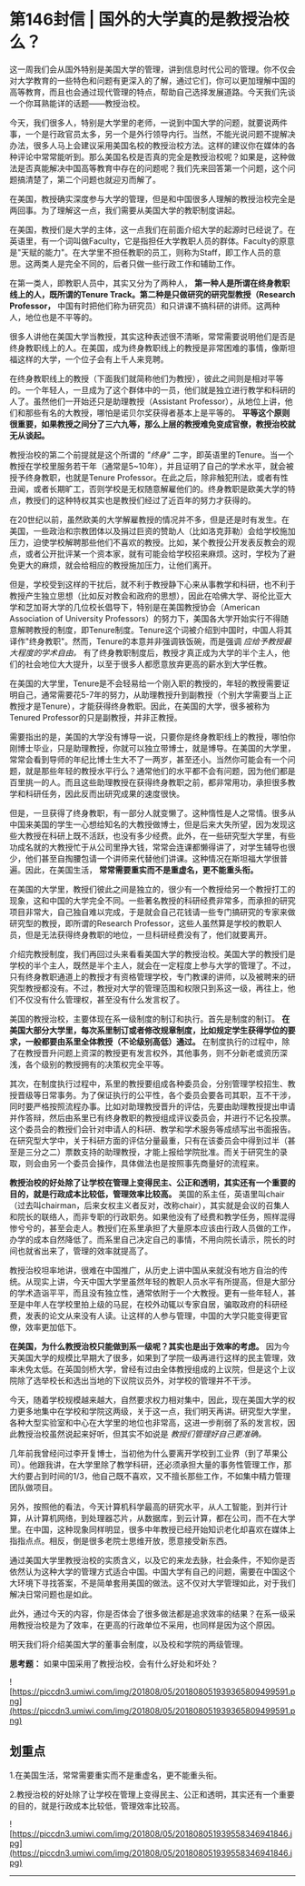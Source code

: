 # 第146封信 | 国外的大学真的是教授治校么？

这一周我们会从国外特别是美国大学的管理，讲到信息时代公司的管理。你不仅会对大学教育的一些特色和问题有更深入的了解，通过它们，你可以更加理解中国的高等教育，而且也会通过现代管理的特点，帮助自己选择发展道路。今天我们先谈一个你耳熟能详的话题——教授治校。

今天，我们很多人，特别是大学里的老师，一说到中国大学的问题，就要说两件事，一个是行政官员太多，另一个是外行领导内行。当然，不能光说问题不提解决办法，很多人马上会建议采用美国名校的教授治校方法。这样的建议你在媒体的各种评论中常常能听到。那么美国名校是否真的完全是教授治校呢？如果是，这种做法是否真能解决中国高等教育中存在的问题呢？我们先来回答第一个问题，这个问题搞清楚了，第二个问题也就迎刃而解了。

在美国，教授确实深度参与大学的管理，但是和中国很多人理解的教授治校完全是两回事。为了理解这一点，我们需要从美国大学的教职制度讲起。

在美国，教授们是大学的主体，这一点我们在前面介绍大学的起源时已经说了。在英语里，有一个词叫做Faculty，它是指担任大学教职人员的群体。Faculty的原意是"天赋的能力"。在大学里不担任教职的员工，则称为Staff，即工作人员的意思。这两类人是完全不同的，后者只做一些行政工作和辅助工作。

在第一类人，即教职人员中，其实又分为了两种人， **第一种人是所谓在终身教职线上的人，既所谓的Tenure Track。第二种是只做研究的研究型教授（Research Professor，** 中国有时把他们称为研究员）和只讲课不搞科研的讲师。这两种人，地位也是不平等的。

很多人讲他在美国大学当教授，其实这种表述很不清晰，常常需要说明他们是否是终身教职线上的人。在美国，成为终身教职线上的教授是非常困难的事情，像斯坦福这样的大学，一个位子会有上千人来竞聘。

在终身教职线上的教授（下面我们就简称他们为教授），彼此之间则是相对平等的。一个年轻人，一旦成为了这个群体中的一员，他们就是独立进行教学和科研的人了。虽然他们一开始还只是助理教授（Assistant Professor），从地位上讲，他们和那些有名的大教授，哪怕是诺贝尔奖获得者基本上是平等的。 **平等这个原则很重要，如果教授之间分了三六九等，那么上层的教授难免变成官僚，教授治校就无从谈起。**

教授治校的第二个前提就是这个所谓的 *"终身"* 二字，即英语里的Tenure。当一个教授在学校里服务若干年（通常是5~10年），并且证明了自己的学术水平，就会被授予终身教职，也就是Tenure Professor。在此之后，除非触犯刑法，或者有性丑闻，或者长期旷工，否则学校是无权随意解雇他们的。终身教职是欧美大学的特点，教授们的这种特权其实也是教授们经过了近百年的努力才获得的。

在20世纪以前，虽然欧美的大学解雇教授的情况并不多，但是还是时有发生。在美国，一些政治和宗教团体以及捐过巨资的赞助人（比如洛克菲勒）会给学校施加压力，迫使学校解聘那些他们不喜欢的教授。比如，某个教授公开发表反教会的观点，或者公开批评某一个资本家，就有可能会给学校招来麻烦。这时，学校为了避免更大的麻烦，就会给相应的教授施加压力，让他们离开。

但是，学校受到这样的干扰后，就不利于教授静下心来从事教学和科研，也不利于教授产生独立思想（比如反对教会和政府的思想），因此在哈佛大学、哥伦比亚大学和芝加哥大学的几位校长倡导下，特别是在美国教授协会（American Association of University Professors）的努力下，美国各大学开始实行不得随意解聘教授的制度，即Tenure制度。Tenure这个词被介绍到中国时，中国人将其译作"终身教职"。然而，Tenure的本意并非强调铁饭碗，而是强调 *应给予教授最大程度的学术自由。* 有了终身教职制度后，教授才真正成为大学的半个主人，他们的社会地位大大提升，以至于很多人都愿意放弃更高的薪水到大学任教。

在美国的大学里，Tenure是不会轻易给一个刚入职的教授的，年轻的教授需要证明自己，通常需要花5-7年的努力，从助理教授升到副教授（个别大学需要当上正教授才是Tenure），才能获得终身教职。因此，在美国的大学，很多被称为Tenured Professor的只是副教授，并非正教授。

需要指出的是，美国的大学没有博导一说，只要你是终身教职线上的教授，哪怕你刚博士毕业，只是助理教授，你就可以独立带博士，就是博导。在美国的大学里，常常会看到导师的年纪比博士生大不了一两岁，甚至还小。当然你可能会有一个问题，就是那些年轻的教授水平行么？通常他们的水平都不会有问题，因为他们都是百里挑一的人。而且这些助理教授在获得终身教职之前，都非常用功，承担很多教学和科研任务，因此反而出研究成果的速度很快。

但是，一旦获得了终身教职，有一部分人就变懒了。这种惰性是人之常情。很多从中国来美国的学生一心想给知名的大教授做博士，但是后来大失所望，因为发现这些大教授在科研上既不活跃，也没有多少经费。此外，在一些研究型大学里，有些功成名就的大教授忙于从公司里挣大钱，常常会连课都懒得讲了，对学生辅导也很少，他们甚至自掏腰包请一个讲师来代替他们讲课。这种情况在斯坦福大学很普遍。因此，在美国生活， **常常需要重实而不是重虚名，更不能重头衔。**

在美国的大学里，教授们彼此之间是独立的，很少有一个教授给另一个教授打工的现象，这和中国的大学完全不同。一些著名教授的科研经费非常多，而承担的研究项目非常大，自己独自难以完成，于是就会自己花钱请一些专门搞研究的专家来做研究型的教授，即所谓的Research Professor，这些人虽然算是学校的教职人员，但是无法获得终身教职的地位，一旦科研经费没有了，他们就要离开。

介绍完教授制度，我们再回过头来看看美国大学的教授治校。美国大学的教授们是学校的半个主人，既然是半个主人，就会在一定程度上参与大学的管理了。不过，只有终身教职通道上的教授才有资格管理学校，专门教课的讲师，以及被聘来的研究型教授都没有。不过，教授对大学的管理范围和权限只到系这一级，再往上，他们不仅没有什么管理权，甚至没有什么发言权了。

美国的教授治校，主要体现在系一级制度的制订和执行。首先是制度的制订。 **在美国大部分大学里，每次系里制订或者修改规章制度，比如规定学生获得学位的要求，一般都要由系里全体教授（不论级别高低）通过。** 在制度执行的过程中，除了在教授晋升问题上资深的教授更有发言权外，其他事务，则不分新老或资历深浅，各个级别的教授拥有的决策权完全平等。

其次，在制度执行过程中，系里的教授要组成各种委员会，分别管理学校招生、教授晋级等日常事务。为了保证执行的公平性，各个委员会要各司其职，互不干涉，同时要严格按照流程办事。比如对助理教授晋升的评估，先要由助理教授提出申请并作答辩，然后由系里已有终身教职的教授组成评议委员会，并进行不记名投票。这个委员会的教授们会针对申请人的科研、教学和学术服务等成绩写出书面报告。在研究型大学中，关于科研方面的评估分量最重，只有在该委员会中得到过半（甚至是三分之二）票数支持的助理教授，才能上报给学院批准。而关于研究生的录取，则会由另一个委员会操作，具体做法也是按照事先商量好的流程来。

 **教授治校的好处除了让学校在管理上变得民主、公正和透明，其实还有一个重要的目的，就是行政成本比较低，管理效率比较高。** 美国的系主任，英语里叫chair（过去叫chairman，后来女权主义者反对，改称chair），其实就是会议的召集人和院长的联络人，而非专职的行政职务。如果他没有了经费和教学任务，照样混得惨兮兮的，甚至会走人。教授们在系里承担了大量原本应该由行政人员做的工作，办学的成本自然降低了。而系里自己决定自己的事情，不用向院长请示，院长的时间也就省出来了，管理的效率就提高了。

教授治校坦率地讲，很难在中国推广，从历史上讲中国从来就没有地方自治的传统。从现实上讲，今天中国大学里虽然年轻的教职人员水平有所提高，但是大部分的学术造诣平平，而且没有独立性，通常依附于一个大教授。更有一些年轻人，甚至是中年人在学校里拍上级的马屁，在校外动辄以专家自居，骗取政府的科研经费，发表的论文从来没有人读。让这样的人参与管理，中国的大学只能变得更官僚，效率更加低下。

 **在美国，为什么教授治校只能做到系一级呢？其实也是出于效率的考虑。** 因为今天美国大学的规模比早期大了很多，如果到了学院一级再进行这样的民主管理，效率未免太低。在英国剑桥大学，曾经有过由全体教授组成的上议院，但是这个上议院除了选举校长和选出当地的下议院议员外，对学校的管理并不干涉。

今天，随着学校规模越来越大，自然要求权力相对集中，因此，现在美国大学的权力更多地集中在学校和学院这两级，关于这一点，我们明天再讲。研究型大学里，各种大型实验室和中心在大学里的地位也非常高，这进一步削弱了系的发言权，因此教授治校虽然说起来好听，但其实不如说是 *教授们管理好自己更准确。*

几年前我曾经问过李开复博士，当初他为什么要离开学校到工业界（到了苹果公司）。他跟我讲，在大学里除了教学科研，还必须承担大量的事务性管理工作，那大约要占到时间的1/3，他自己既不喜欢，又不擅长那些工作，不如集中精力管理团队做项目。

另外，按照他的看法，今天计算机科学最高的研究水平，从人工智能，到并行计算，从计算机网络，到处理器芯片，从数据库，到云计算，都在公司，而不在大学里。在中国，这种现象同样明显，很多中年教授已经开始知识老化却喜欢在媒体上指指点点。相反，倒是很多老院士思维开放，愿意接受新东西。

通过美国大学里教授治校的实质含义，以及它的来龙去脉，社会条件，不知你是否依然认为这种大学的管理方式适合中国。中国大学有自己的问题，需要在中国这个大环境下寻找答案，不是简单套用美国的做法。这不仅对大学管理如此，对于我们解决日常问题也是如此。

此外，通过今天的内容，你是否体会了很多做法都是追求效率的结果？在系一级采用教授治校是为了效率，在更高的行政单位不采用，也同样是因为这个原因。

明天我们将介绍美国大学的董事会制度，以及校和学院的两级管理。

 **思考题：** 如果中国采用了教授治校，会有什么好处和坏处？

![https://piccdn3.umiwi.com/img/201808/05/201808051939365809499591.png](https://piccdn3.umiwi.com/img/201808/05/201808051939365809499591.png)

## 划重点

1.在美国生活，常常需要重实而不是重虚名，更不能重头衔。

2.教授治校的好处除了让学校在管理上变得民主、公正和透明，其实还有一个重要的目的，就是行政成本比较低，管理效率比较高。

![https://piccdn3.umiwi.com/img/201808/05/201808051939558346941846.jpg](https://piccdn3.umiwi.com/img/201808/05/201808051939558346941846.jpg)

---
